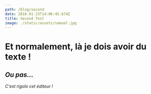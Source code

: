 ```yaml
---
path: /blog/second
date: 2018-01-23T14:06:45.674Z
title: Second Test
image: ./static/assets/samuel.jpg
---
```

# Et normalement, là je dois avoir du texte !

## _Ou pas..._

_C'est rigolo cet éditeur !_
